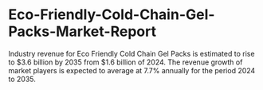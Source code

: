 # Eco-Friendly-Cold-Chain-Gel-Packs-Market-Report
Industry revenue for Eco Friendly Cold Chain Gel Packs is estimated to rise to $3.6 billion by 2035 from $1.6 billion of 2024. The revenue growth of market players is expected to average at 7.7% annually for the period 2024 to 2035.
